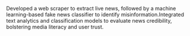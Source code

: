 Developed a web scraper to extract live news, followed by a machine learning-based fake
news classifier to identify misinformation.Integrated text analytics and classification models to evaluate
news credibility, bolstering media literacy and user trust.
